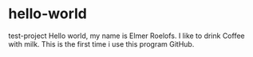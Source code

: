 # hello-world
test-project
Hello world, my name is Elmer Roelofs. I like to drink Coffee with milk.
This is the first time i use this program GitHub.
